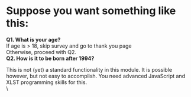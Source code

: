 Suppose you want something like this: 
======================================

**Q1. What is your age?**\
 If age is \> 18, skip survey and go to thank you page\
 Otherwise, proceed with Q2.\
**Q2. How is it to be born after 1994?**

This is not (yet) a standard functionality in this module. It is
possible however, but not easy to accomplish. You need advanced
JavaScript and XLST programming skills for this.\
\

